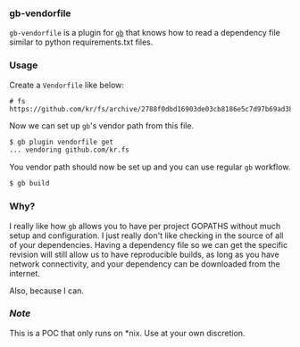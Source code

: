 ### gb-vendorfile

`gb-vendorfile` is a plugin for [`gb`](https://github.com/constabulary/gb)
that knows how to read a dependency file similar to python requirements.txt
files.

### Usage

Create a `Vendorfile` like below:

```
# fs
https://github.com/kr/fs/archive/2788f0dbd16903de03cb8186e5c7d97b69ad387b.zip
```

Now we can set up `gb`'s vendor path from this file.

```bash
$ gb plugin vendorfile get
... vendoring github.com/kr.fs
```

You vendor path should now be set up and you can use regular `gb` workflow.

```bash
$ gb build
```

### Why?

I really like how `gb` allows you to have per project GOPATHS without much
setup and configuration. I just really don't like checking in the source of
all of your dependencies. Having a dependency file so we can get the specific
revision will still allow us to have reproducible builds, as long as you have
network connectivity, and your dependency can be downloaded from the internet.

Also, because I can.

### *Note*

This is a POC that only runs on *nix. Use at your own discretion.
